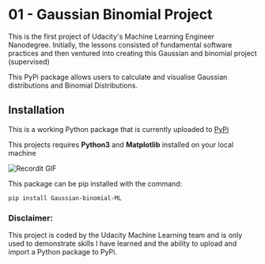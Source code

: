 # 01 - Gaussian Binomial Project

This is the first project of Udacity's Machine Learning Engineer Nanodegree. Initially, the lessons consisted of fundamental software practices and then ventured into creating this Gaussian and binomial project (supervised)

This PyPi package allows users to calculate and visualise Gaussian distributions and Binomial Distributions.

## Installation

This is a working Python package that is currently uploaded to [PyPi](https://pypi.org/project/Gaussian-binomial-ML/)

This projects requires **Python3** and **Matplotlib** installed on your local machine

![Recordit GIF](http://g.recordit.co/1DI1AsGxKt.gif)

This package can be pip installed with the command:

```
pip install Gaussian-binomial-ML
```

### Disclaimer:

This project is coded by the Udacity Machine Learning team and is only used to demonstrate skills I have learned and the ability to upload and import a Python package to PyPi.
